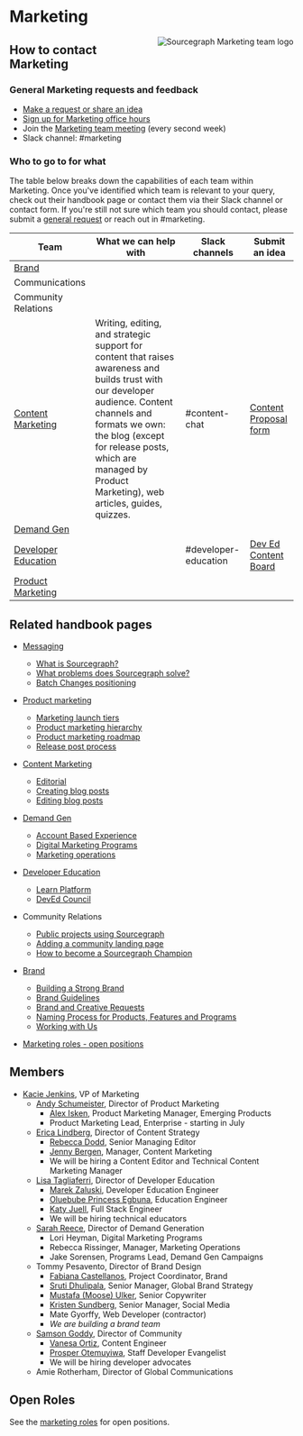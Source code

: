 # Marketing

<img align="right" src="https://sourcegraphstatic.com/marketing-logo.gif" style="max-height:100%" alt="Sourcegraph Marketing team logo"/>

## How to contact Marketing

### General Marketing requests and feedback

- [Make a request or share an idea](https://form.asana.com/?k=hNaq42PNshdQ1FjjEUKjLA&d=7195383522959)
- [Sign up for Marketing office hours](https://docs.google.com/spreadsheets/d/1o8rHntP0j6-JFryhc0_g6MKEI6l3dZE7NTKasyQx46M/edit#gid=0)
- Join the [Marketing team meeting](https://calendar.google.com/event?action=TEMPLATE&tmeid=dWozMjcxcjlnazMxZ2xjcnNkOHZrdjBwNXZfMjAyMTA3MTJUMTUzMDAwWiByZWJlY2NhQHNvdXJjZWdyYXBoLmNvbQ&tmsrc=rebecca%40sourcegraph.com&scp=ALL) (every second week)
- Slack channel: #marketing

### Who to go to for what

The table below breaks down the capabilities of each team within Marketing. Once you've identified which team is relevant to your query, check out their handbook page or contact them via their Slack channel or contact form. If you're still not sure which team you should contact, please submit a [general request](#General-Marketing-requests-and-feedback) or reach out in #marketing.

| Team                | What we can help with | Slack channels | Submit an idea                                                                            |
|---------------------|-----------------------|----------------|-------------------------------------------------------------------------------------------|
| [Brand](brand/index.md)               |                       |                |                                                                                           |
| Communications      |                       |                |                                                                                           |
| Community Relations          |                       |                |                                                                                           |
| [Content Marketing](content/index.md)   | Writing, editing, and strategic support for content that raises awareness and builds trust with our developer audience. Content channels and formats we own: the blog (except for release posts, which are managed by Product Marketing), web articles, guides, quizzes.                       | #content-chat  | [Content Proposal form](https://form.asana.com/?k=gU7tdLoh3TyyrSa-w0-pCQ&d=7195383522959) |
| [Demand Gen](demandgen.md)          |                       |                |                                                                                           |
| [Developer Education](education.md) |                       | #developer-education | [Dev Ed Content Board](https://app.asana.com/0/1199987786100094/board)                                                                                           |
| [Product Marketing](product_marketing.md)   |                       |                |                                                                                           |


## Related handbook pages

- [Messaging](messaging.md)
    - [What is Sourcegraph?](messaging.md#sourcegraph-value-proposition)
    - [What problems does Sourcegraph solve?](messaging.md#what-problems-does-sourcegraph-solve)
    - [Batch Changes positioning](batch_changes_positioning.md)
- [Product marketing](product_marketing.md)
    - [Marketing launch tiers](marketing_launch_tiers.md)
    - [Product marketing hierarchy](product_marketing_hierarchy.md)
    - [Product marketing roadmap](https://docs.google.com/spreadsheets/d/1268CYG4arbGT6F0Eyy4e-EY5CQgtopcS9OdAenkjtzY/edit#gid=0)
    - [Release post process](release_post_process.md)
- [Content Marketing](content/index.md)
    - [Editorial](content/editorial.md)
    - [Creating blog posts](content/creating_blog_posts.md)
    - [Editing blog posts](content/creating_blog_posts.md#editing-blog-posts)

- [Demand Gen](demandgen.md)
    - [Account Based Experience](account_based_experience.md)
    - [Digital Marketing Programs](digital_marketing_programs.md)
    - [Marketing operations](marketing_operations.md)

- [Developer Education](education/index.md)
    - [Learn Platform](education/learn-platform.md)
    - [DevEd Council](education/dev-ed-council.md)

- Community Relations
    - [Public projects using Sourcegraph](public_projects_using_sourcegraph.md)
    - [Adding a community landing page](oss_community_pages.md)
    - [How to become a Sourcegraph Champion](becoming_a_sourcegraph_champion.md)

- [Brand](brand/index.md)
    - [Building a Strong Brand](brand/building_a_strong_brand.md)
    - [Brand Guidelines](brand/brand_guidelines.md)
    - [Brand and Creative Requests](brand/brand_and_creative_team_requests.md)
    - [Naming Process for Products, Features and Programs](brand/naming_process_for_products_features_and_programs.md)
    - [Working with Us](brand/production_process.md)


- [Marketing roles - open positions](https://sourcegraph.com/careers)

## Members

- [Kacie Jenkins](../company/team/index.md#kacie-jenkins-she-her), VP of Marketing
    - [Andy Schumeister](../company/team/index.md#andy-schumeister-he-him), Director of Product Marketing
        - [Alex Isken](../company/team/index.md#alex-isken-he-him), Product Marketing Manager, Emerging Products
        - Product Marketing Lead, Enterprise - starting in July
    - [Erica Lindberg](../company/team/index.md#erica-lindberg-she-her), Director of Content Strategy
        - [Rebecca Dodd](../company/team/index.md#rebecca-dodd-she-her), Senior Managing Editor
        - [Jenny Bergen](../company/team/index.md#jenny-bergen-she-her), Manager, Content Marketing
        - We will be hiring a Content Editor and Technical Content Marketing Manager
    - [Lisa Tagliaferri](../company/team/index.md#lisa-tagliaferri-flexible), Director of Developer Education
        - [Marek Zaluski](../company/team/index.md#marek-zaluski), Developer Education Engineer
        - [Oluebube Princess Egbuna](../company/team/index.md#oluebube-princess-egbuna-she-her), Education Engineer
        - [Katy Juell](../company/team/index.md#katy-juell-she-her), Full Stack Engineer
        - We will be hiring technical educators
    - [Sarah Reece](../company/team/index.md#sarah-reece-she-her), Director of Demand Generation
        - Lori Heyman, Digital Marketing Programs
        - Rebecca Rissinger, Manager, Marketing Operations
        - Jake Sorensen, Programs Lead, Demand Gen Campaigns
    - Tommy Pesavento, Director of Brand Design
        - [Fabiana Castellanos](https://about.sourcegraph.com/handbook/company/team#fabiana-castellanos-she-her), Project Coordinator, Brand
        - [Sruti Dhulipala](https://www.linkedin.com/in/sruti-dhulipala/), Senior Manager, Global Brand Strategy
        - [Mustafa (Moose) Ulker](https://www.linkedin.com/in/mooooose/), Senior Copywriter
        - [Kristen Sundberg](https://www.linkedin.com/in/kristensundberg/), Senior Manager, Social Media
        - Mate Gyorffy, Web Developer (contractor)
        - *We are building a brand team*
    - [Samson Goddy](../company/team/index.md#samson-goddy-he-him), Director of Community
        - [Vanesa Ortiz](../company/team/index.md#vanesa-ortiz-she-her), Content Engineer
        - [Prosper Otemuyiwa](../company/team/index.md#prosper-otemuyiwa-he-him), Staff Developer Evangelist
        - We will be hiring developer advocates
    -  Amie Rotherham, Director of Global Communications




## Open Roles

See the [marketing roles](roles/index.md) for open positions.
